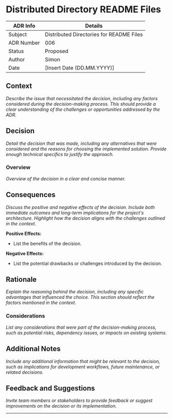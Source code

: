 # Distributed Directory README Files

| ADR Info            | Details           |
|---------------------|-------------------|
| Subject             |  Distributed Directories for README Files |
| ADR Number          | 006   |
| Status              | Proposed   |
| Author              | Simon  |
| Date                | [Insert Date (DD.MM.YYYY)]     |

## Context
*Describe the issue that necessitated the decision, including any factors considered during the decision-making process. This should provide a clear understanding of the challenges or opportunities addressed by the ADR.*

## Decision
*Detail the decision that was made, including any alternatives that were considered and the reasons for choosing the implemented solution. Provide enough technical specifics to justify the approach.*

### Overview
*Overview of the decision in a clear and concise manner.*

## Consequences
*Discuss the positive and negative effects of the decision. Include both immediate outcomes and long-term implications for the project's architecture. Highlight how the decision aligns with the challenges outlined in the context.*

**Positive Effects:**
- List the benefits of the decision.

**Negative Effects:**
- List the potential drawbacks or challenges introduced by the decision.

## Rationale
*Explain the reasoning behind the decision, including any specific advantages that influenced the choice. This section should reflect the factors mentioned in the context.*

### Considerations
*List any considerations that were part of the decision-making process, such as potential risks, dependency issues, or impacts on existing systems.*

## Additional Notes
*Include any additional information that might be relevant to the decision, such as implications for development workflows, future maintenance, or related decisions.*

## Feedback and Suggestions
*Invite team members or stakeholders to provide feedback or suggest improvements on the decision or its implementation.*

---